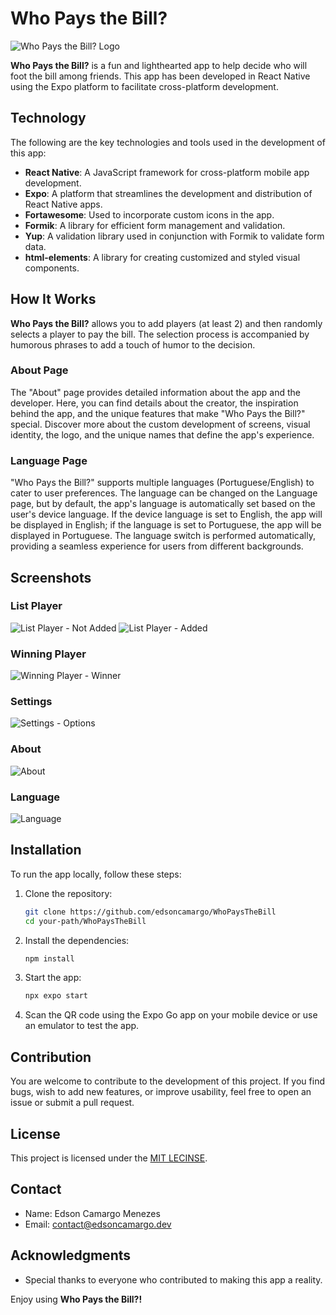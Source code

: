 # Who Pays the Bill?

![Who Pays the Bill? Logo](./assets/icon.png)

**Who Pays the Bill?** is a fun and lighthearted app to help decide who will foot the bill among friends. This app has been developed in React Native using the Expo platform to facilitate cross-platform development.

## Technology

The following are the key technologies and tools used in the development of this app:

-   **React Native**: A JavaScript framework for cross-platform mobile app development.
-   **Expo**: A platform that streamlines the development and distribution of React Native apps.
-   **Fortawesome**: Used to incorporate custom icons in the app.
-   **Formik**: A library for efficient form management and validation.
-   **Yup**: A validation library used in conjunction with Formik to validate form data.
-   **html-elements**: A library for creating customized and styled visual components.

## How It Works

**Who Pays the Bill?** allows you to add players (at least 2) and then randomly selects a player to pay the bill. The selection process is accompanied by humorous phrases to add a touch of humor to the decision.

### About Page

The "About" page provides detailed information about the app and the developer. Here, you can find details about the creator, the inspiration behind the app, and the unique features that make "Who Pays the Bill?" special. Discover more about the custom development of screens, visual identity, the logo, and the unique names that define the app's experience.

### Language Page

"Who Pays the Bill?" supports multiple languages (Portuguese/English) to cater to user preferences. The language can be changed on the Language page, but by default, the app's language is automatically set based on the user's device language. If the device language is set to English, the app will be displayed in English; if the language is set to Portuguese, the app will be displayed in Portuguese. The language switch is performed automatically, providing a seamless experience for users from different backgrounds.

## Screenshots

### List Player

![List Player - Not Added](./assets/screenshots/1.png)
![List Player - Added](./assets/screenshots/2.png)

### Winning Player

![Winning Player - Winner](./assets/screenshots/3.png)

### Settings

![Settings - Options](./assets/screenshots/4.png)

### About

![About](./assets/screenshots/5.png)

### Language

![Language](./assets/screenshots/6.png)

## Installation

To run the app locally, follow these steps:

1. Clone the repository:

    ```bash
    git clone https://github.com/edsoncamargo/WhoPaysTheBill
    cd your-path/WhoPaysTheBill
    ```

2. Install the dependencies:

    ```bash
    npm install
    ```

3. Start the app:

    ```bash
    npx expo start
    ```

4. Scan the QR code using the Expo Go app on your mobile device or use an emulator to test the app.

## Contribution

You are welcome to contribute to the development of this project. If you find bugs, wish to add new features, or improve usability, feel free to open an issue or submit a pull request.

## License

This project is licensed under the [MIT LECINSE](./LICENSE).

## Contact

-   Name: Edson Camargo Menezes
-   Email: contact@edsoncamargo.dev

## Acknowledgments

-   Special thanks to everyone who contributed to making this app a reality.

Enjoy using **Who Pays the Bill?!**
